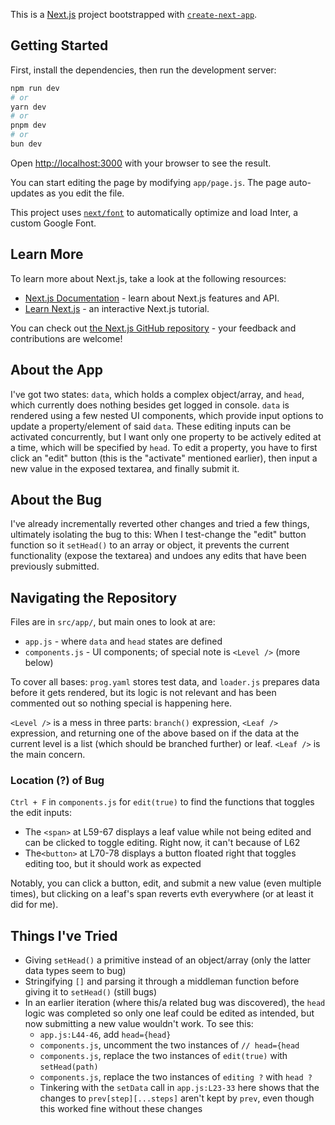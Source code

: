 This is a [Next.js](https://nextjs.org/) project bootstrapped with [`create-next-app`](https://github.com/vercel/next.js/tree/canary/packages/create-next-app).

## Getting Started

First, install the dependencies, then run the development server:

```bash
npm run dev
# or
yarn dev
# or
pnpm dev
# or
bun dev
```

Open [http://localhost:3000](http://localhost:3000) with your browser to see the result.

You can start editing the page by modifying `app/page.js`. The page auto-updates as you edit the file.

This project uses [`next/font`](https://nextjs.org/docs/basic-features/font-optimization) to automatically optimize and load Inter, a custom Google Font.

## Learn More

To learn more about Next.js, take a look at the following resources:

- [Next.js Documentation](https://nextjs.org/docs) - learn about Next.js features and API.
- [Learn Next.js](https://nextjs.org/learn) - an interactive Next.js tutorial.

You can check out [the Next.js GitHub repository](https://github.com/vercel/next.js/) - your feedback and contributions are welcome!

## About the App

I've got two states: `data`, which holds a complex object/array, and `head`, which currently does nothing besides get logged in console. `data` is rendered using a few nested UI components, which provide input options to update a property/element of said `data`. These editing inputs can be activated concurrently, but I want only one property to be actively edited at a time, which will be specified by `head`. To edit a property, you have to first click an "edit" button (this is the "activate" mentioned earlier), then input a new value in the exposed textarea, and finally submit it.

## About the Bug

I've already incrementally reverted other changes and tried a few things, ultimately isolating the bug to this: When I test-change the "edit" button function so it `setHead()` to an array or object, it prevents the current functionality (expose the textarea) and undoes any edits that have been previously submitted.

## Navigating the Repository

Files are in `src/app/`, but main ones to look at are:
- `app.js` - where `data` and `head` states are defined
- `components.js` - UI components; of special note is `<Level />` (more below)

To cover all bases: `prog.yaml` stores test data, and `loader.js` prepares data before it gets rendered, but its logic is not relevant and has been commented out so nothing special is happening here.

`<Level />` is a mess in three parts: `branch()` expression, `<Leaf />` expression, and returning one of the above based on if the data at the current level is a list (which should be branched further) or leaf. `<Leaf />` is the main concern.

### Location (?) of Bug

`Ctrl + F` in `components.js` for `edit(true)` to find the functions that toggles the edit inputs:
- The `<span>` at L59-67 displays a leaf value while not being edited and can be clicked to toggle editing. Right now, it can't because of L62
- The`<button>` at L70-78 displays a button floated right that toggles editing too, but it should work as expected

Notably, you can click a button, edit, and submit a new value (even multiple times), but clicking on a leaf's span reverts evth everywhere (or at least it did for me).

## Things I've Tried

- Giving `setHead()` a primitive instead of an object/array (only the latter data types seem to bug)
- Stringifying `[]` and parsing it through a middleman function before giving it to `setHead()` (still bugs)
- In an earlier iteration (where this/a related bug was discovered), the `head` logic was completed so only one leaf could be edited as intended, but now submitting a new value wouldn't work. To see this:
  - `app.js:L44-46`, add `head={head}`
  - `components.js`, uncomment the two instances of `// head={head`
  - `components.js`, replace the two instances of `edit(true)` with `setHead(path)`
  - `components.js`, replace the two instances of `editing ?` with `head ?`
  - Tinkering with the `setData` call in `app.js:L23-33` here shows that the changes to `prev[step][...steps]` aren't kept by `prev`, even though this worked fine without these changes
